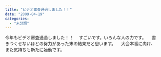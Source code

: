 ```yaml
---
title: "ビデオ審査通過しました！！"
date: "2009-04-19"
categories: 
  - "未分類"
---
```


今年もビデオ審査通過しました！！ 　すごいです。いろんな人の力です。 　書きつくせないほどの努力があった末の結果だと思います。 　大会本番に向け、また気持ちも新たに始動です。
